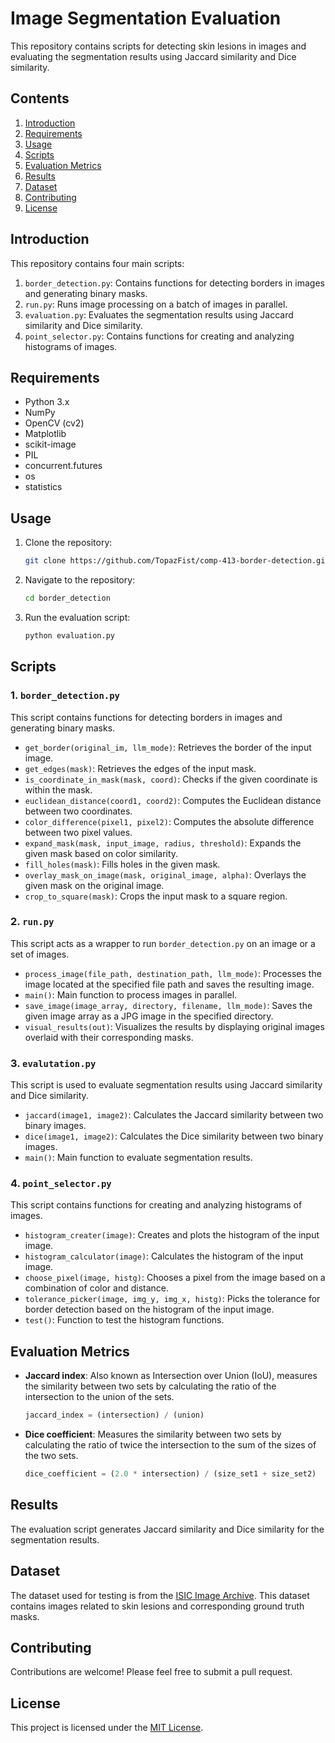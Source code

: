 # Image Segmentation Evaluation

This repository contains scripts for detecting skin lesions in images and evaluating the segmentation results using Jaccard similarity and Dice similarity.

## Contents

1. [Introduction](#introduction)
2. [Requirements](#requirements)
3. [Usage](#usage)
4. [Scripts](#scripts)
5. [Evaluation Metrics](#evaluation-metrics)
6. [Results](#results)
7. [Dataset](#dataset)
8. [Contributing](#contributing)
9. [License](#license)

## Introduction

This repository contains four main scripts:

1. `border_detection.py`: Contains functions for detecting borders in images and generating binary masks.
2. `run.py`: Runs image processing on a batch of images in parallel.
3. `evaluation.py`: Evaluates the segmentation results using Jaccard similarity and Dice similarity.
4. `point_selector.py`: Contains functions for creating and analyzing histograms of images.

## Requirements

- Python 3.x
- NumPy
- OpenCV (cv2)
- Matplotlib
- scikit-image
- PIL
- concurrent.futures
- os
- statistics

## Usage

1. Clone the repository:

    ```bash
    git clone https://github.com/TopazFist/comp-413-border-detection.git
    ```

2. Navigate to the repository:

    ```bash
    cd border_detection
    ```

3. Run the evaluation script:

    ```bash
    python evaluation.py
    ```

## Scripts

### 1. `border_detection.py`

This script contains functions for detecting borders in images and generating binary masks.

- `get_border(original_im, llm_mode)`: Retrieves the border of the input image.
- `get_edges(mask)`: Retrieves the edges of the input mask.
- `is_coordinate_in_mask(mask, coord)`: Checks if the given coordinate is within the mask.
- `euclidean_distance(coord1, coord2)`: Computes the Euclidean distance between two coordinates.
- `color_difference(pixel1, pixel2)`: Computes the absolute difference between two pixel values.
- `expand_mask(mask, input_image, radius, threshold)`: Expands the given mask based on color similarity.
- `fill_holes(mask)`: Fills holes in the given mask.
- `overlay_mask_on_image(mask, original_image, alpha)`: Overlays the given mask on the original image.
- `crop_to_square(mask)`: Crops the input mask to a square region.

### 2. `run.py`

This script acts as a wrapper to run `border_detection.py` on an image or a set of images.

- `process_image(file_path, destination_path, llm_mode)`: Processes the image located at the specified file path and saves the resulting image.
- `main()`: Main function to process images in parallel.
- `save_image(image_array, directory, filename, llm_mode)`: Saves the given image array as a JPG image in the specified directory.
- `visual_results(out)`: Visualizes the results by displaying original images overlaid with their corresponding masks.

### 3. `evalutation.py`

This script is used to evaluate segmentation results using Jaccard similarity and Dice similarity.

- `jaccard(image1, image2)`: Calculates the Jaccard similarity between two binary images.
- `dice(image1, image2)`: Calculates the Dice similarity between two binary images.
- `main()`: Main function to evaluate segmentation results.

### 4. `point_selector.py`

This script contains functions for creating and analyzing histograms of images.

- `histogram_creater(image)`: Creates and plots the histogram of the input image.
- `histogram_calculator(image)`: Calculates the histogram of the input image.
- `choose_pixel(image, histg)`: Chooses a pixel from the image based on a combination of color and distance.
- `tolerance_picker(image, img_y, img_x, histg)`: Picks the tolerance for border detection based on the histogram of the input image.
- `test()`: Function to test the histogram functions.

## Evaluation Metrics

- **Jaccard index**: Also known as Intersection over Union (IoU), measures the similarity between two sets by calculating the ratio of the intersection to the union of the sets.
    ```python
    jaccard_index = (intersection) / (union)
    ```

- **Dice coefficient**: Measures the similarity between two sets by calculating the ratio of twice the intersection to the sum of the sizes of the two sets.
    ```python
    dice_coefficient = (2.0 * intersection) / (size_set1 + size_set2)
    ```

## Results

The evaluation script generates Jaccard similarity and Dice similarity for the segmentation results.

## Dataset

The dataset used for testing is from the [ISIC Image Archive](https://www.isic-archive.com/). This dataset contains images related to skin lesions and corresponding ground truth masks.

## Contributing

Contributions are welcome! Please feel free to submit a pull request.

## License

This project is licensed under the [MIT License](LICENSE).
